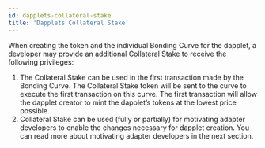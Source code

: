 ```yaml
---
id: dapplets-collateral-stake
title: 'Dapplets Collateral Stake'
---
```


When creating the token and the individual Bonding Curve for the dapplet, a developer may provide an additional Collateral Stake to receive the following privileges:

1. The Collateral Stake can be used in the first transaction made by the Bonding Curve. The Collateral Stake token will be sent to the curve to execute the first transaction on this curve. The first transaction will allow the dapplet creator to mint the dapplet’s tokens at the lowest price possible.
1. Collateral Stake can be used (fully or partially) for motivating adapter developers to enable the changes necessary for dapplet creation. You can read more about motivating adapter developers in the next section.
